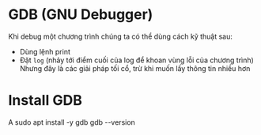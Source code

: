 # GDB (GNU Debugger)

Khi debug một chương trình chúng ta có thể dùng cách kỹ thuật sau:
- Dùng lệnh print
- Đặt `log` (nhảy tới điểm cuối của log để khoan vùng lỗi của chương trình)
Nhưng đây là các giải pháp tối cổ, trừ khi muốn lấy thông tin nhiều hơn 

# Install GDB

A
    sudo apt install -y gdb
    gdb --version


 
